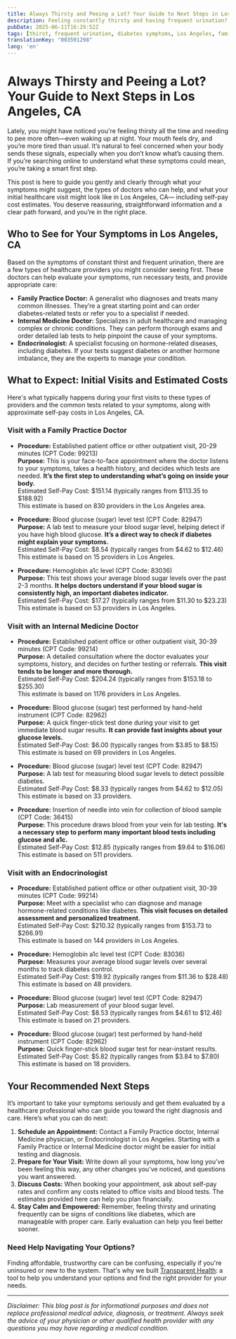 ```yaml
---
title: Always Thirsty and Peeing a Lot? Your Guide to Next Steps in Los Angeles, CA  
description: Feeling constantly thirsty and having frequent urination? Learn who to see and expected costs for initial visits in Los Angeles, CA.  
pubDate: 2025-06-11T16:29:52Z
tags: [thirst, frequent urination, diabetes symptoms, Los Angeles, family practice, endocrinology, internal medicine, healthcare costs]
translationKey: "003591298"
lang: 'en'
---
```


# Always Thirsty and Peeing a Lot? Your Guide to Next Steps in Los Angeles, CA

Lately, you might have noticed you're feeling thirsty all the time and needing to pee more often—even waking up at night. Your mouth feels dry, and you’re more tired than usual. It’s natural to feel concerned when your body sends these signals, especially when you don’t know what’s causing them. If you’re searching online to understand what these symptoms could mean, you’re taking a smart first step.

This post is here to guide you gently and clearly through what your symptoms might suggest, the types of doctors who can help, and what your initial healthcare visit might look like in Los Angeles, CA— including self-pay cost estimates. You deserve reassuring, straightforward information and a clear path forward, and you’re in the right place.

## Who to See for Your Symptoms in Los Angeles, CA

Based on the symptoms of constant thirst and frequent urination, there are a few types of healthcare providers you might consider seeing first. These doctors can help evaluate your symptoms, run necessary tests, and provide appropriate care:

- **Family Practice Doctor:** A generalist who diagnoses and treats many common illnesses. They’re a great starting point and can order diabetes-related tests or refer you to a specialist if needed.
- **Internal Medicine Doctor:** Specializes in adult healthcare and managing complex or chronic conditions. They can perform thorough exams and order detailed lab tests to help pinpoint the cause of your symptoms.
- **Endocrinologist:** A specialist focusing on hormone-related diseases, including diabetes. If your tests suggest diabetes or another hormone imbalance, they are the experts to manage your condition.

## What to Expect: Initial Visits and Estimated Costs

Here's what typically happens during your first visits to these types of providers and the common tests related to your symptoms, along with approximate self-pay costs in Los Angeles, CA.

### Visit with a Family Practice Doctor

- **Procedure:** Established patient office or other outpatient visit, 20-29 minutes (CPT Code: 99213)  
  **Purpose:** This is your face-to-face appointment where the doctor listens to your symptoms, takes a health history, and decides which tests are needed. **It’s the first step to understanding what’s going on inside your body.**  
  Estimated Self-Pay Cost: $151.14 (typically ranges from $113.35 to $188.92)  
  This estimate is based on 830 providers in the Los Angeles area.

- **Procedure:** Blood glucose (sugar) level test (CPT Code: 82947)  
  **Purpose:** A lab test to measure your blood sugar level, helping detect if you have high blood glucose. **It’s a direct way to check if diabetes might explain your symptoms.**  
  Estimated Self-Pay Cost: $8.54 (typically ranges from $4.62 to $12.46)  
  This estimate is based on 15 providers in Los Angeles.

- **Procedure:** Hemoglobin a1c level (CPT Code: 83036)  
  **Purpose:** This test shows your average blood sugar levels over the past 2-3 months. **It helps doctors understand if your blood sugar is consistently high, an important diabetes indicator.**  
  Estimated Self-Pay Cost: $17.27 (typically ranges from $11.30 to $23.23)  
  This estimate is based on 53 providers in Los Angeles.

### Visit with an Internal Medicine Doctor

- **Procedure:** Established patient office or other outpatient visit, 30-39 minutes (CPT Code: 99214)  
  **Purpose:** A detailed consultation where the doctor evaluates your symptoms, history, and decides on further testing or referrals. **This visit tends to be longer and more thorough.**  
  Estimated Self-Pay Cost: $204.24 (typically ranges from $153.18 to $255.30)  
  This estimate is based on 1176 providers in Los Angeles.

- **Procedure:** Blood glucose (sugar) test performed by hand-held instrument (CPT Code: 82962)  
  **Purpose:** A quick finger-stick test done during your visit to get immediate blood sugar results. **It can provide fast insights about your glucose levels.**  
  Estimated Self-Pay Cost: $6.00 (typically ranges from $3.85 to $8.15)  
  This estimate is based on 69 providers in Los Angeles.

- **Procedure:** Blood glucose (sugar) level test (CPT Code: 82947)  
  **Purpose:** A lab test for measuring blood sugar levels to detect possible diabetes.  
  Estimated Self-Pay Cost: $8.33 (typically ranges from $4.62 to $12.05)  
  This estimate is based on 33 providers.

- **Procedure:** Insertion of needle into vein for collection of blood sample (CPT Code: 36415)  
  **Purpose:** This procedure draws blood from your vein for lab testing. **It's a necessary step to perform many important blood tests including glucose and a1c.**  
  Estimated Self-Pay Cost: $12.85 (typically ranges from $9.64 to $16.06)  
  This estimate is based on 511 providers.

### Visit with an Endocrinologist

- **Procedure:** Established patient office or other outpatient visit, 30-39 minutes (CPT Code: 99214)  
  **Purpose:** Meet with a specialist who can diagnose and manage hormone-related conditions like diabetes. **This visit focuses on detailed assessment and personalized treatment.**  
  Estimated Self-Pay Cost: $210.32 (typically ranges from $153.73 to $266.91)  
  This estimate is based on 144 providers in Los Angeles.

- **Procedure:** Hemoglobin a1c level test (CPT Code: 83036)  
  **Purpose:** Measures your average blood sugar levels over several months to track diabetes control.  
  Estimated Self-Pay Cost: $19.92 (typically ranges from $11.36 to $28.48)  
  This estimate is based on 48 providers.

- **Procedure:** Blood glucose (sugar) level test (CPT Code: 82947)  
  **Purpose:** Lab measurement of your blood sugar level.  
  Estimated Self-Pay Cost: $8.53 (typically ranges from $4.61 to $12.46)  
  This estimate is based on 21 providers.

- **Procedure:** Blood glucose (sugar) test performed by hand-held instrument (CPT Code: 82962)  
  **Purpose:** Quick finger-stick blood sugar test for near-instant results.  
  Estimated Self-Pay Cost: $5.82 (typically ranges from $3.84 to $7.80)  
  This estimate is based on 18 providers.

## Your Recommended Next Steps

It’s important to take your symptoms seriously and get them evaluated by a healthcare professional who can guide you toward the right diagnosis and care. Here’s what you can do next:

1. **Schedule an Appointment:** Contact a Family Practice doctor, Internal Medicine physician, or Endocrinologist in Los Angeles. Starting with a Family Practice or Internal Medicine doctor might be easier for initial testing and diagnosis.
2. **Prepare for Your Visit:** Write down all your symptoms, how long you’ve been feeling this way, any other changes you’ve noticed, and questions you want answered.
3. **Discuss Costs:** When booking your appointment, ask about self-pay rates and confirm any costs related to office visits and blood tests. The estimates provided here can help you plan financially.
4. **Stay Calm and Empowered:** Remember, feeling thirsty and urinating frequently can be signs of conditions like diabetes, which are manageable with proper care. Early evaluation can help you feel better sooner.

### Need Help Navigating Your Options?

Finding affordable, trustworthy care can be confusing, especially if you're uninsured or new to the system. That's why we built [Transparent Health](https://transparenthealth.ai): a tool to help you understand your options and find the right provider for your needs.

---

*Disclaimer: This blog post is for informational purposes and does not replace professional medical advice, diagnosis, or treatment. Always seek the advice of your physician or other qualified health provider with any questions you may have regarding a medical condition.*